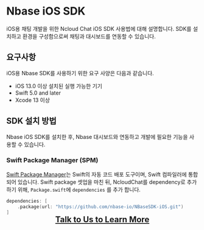 
# **Nbase iOS SDK**
iOS용 채팅 개발을 위한 Ncloud Chat iOS SDK 사용법에 대해 설명합니다. SDK를 설치하고 환경을 구성함으로써 채팅과 대시보드를 연동할 수 있습니다.

## **요구사항**
iOS용 Nbase SDK를 사용하기 위한 요구 사양은 다음과 같습니다.
- iOS 13.0 이상 설치된 실행 가능한 기기
- Swift 5.0 and later
- Xcode 13 이상

## **SDK 설치 방법**
Nbase iOS SDK를 설치한 후, Nbase 대시보드와 연동하고 개발에 필요한 기능을 사용할 
수 있습니다.
### **Swift Package Manager (SPM)**
[Swift Package Manager](https://www.swift.org/package-manager/)는 Swift의 자동 코드 배포 도구이며, Swift 컴파일러에 통합되어 있습니다. 
Swift package 셋업을 마친 뒤, NcloudChat를 dependency로 추가하기 위해, `Package.swift`에 `dependencies` 를 추가 합니다.
```swift
dependencies: [
    .package(url: "https://github.com/nbase-io/NBaseSDK-iOS.git")
]
```


<h3 align="center" style="border-bottom: none; margin-top: -15px; margin-bottom: -15px; font-size: 150%">
<a href="https://nbase.io">Talk to Us to Learn More</a>
</h3>
